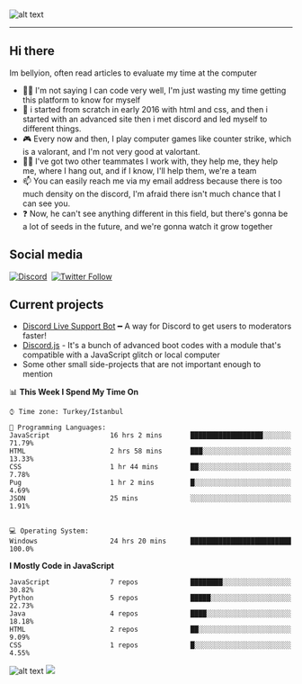 
### 
 
 ![alt text](https://i.hizliresim.com/2ujpqts.png) &nbsp;
 
---
## Hi there
Im bellyion, often read articles to evaluate my time at the computer
- 👨‍💻 I'm not saying I can code very well, I'm just wasting my time getting this platform to know for myself 
- 🌱 i started from scratch in early 2016 with html and css, and then i started with an advanced site then i met discord and led myself to different things.
- 🎮 Every now and then, I play computer games like counter strike, which is a valorant, and I'm not very good at valortant.
- 👯‍♀️ I've got two other teammates I work with, they help me, they help me, where I hang out, and if I know, I'll help them, we're a team
- 📫 You can easily reach me via my email address because there is too much density on the discord, I'm afraid there isn't much chance that I can see you.
- ❓ Now, he can't see anything different in this field, but there's gonna be a lot of seeds in the future, and we're gonna watch it grow together

## Social media
[![Discord](https://img.shields.io/discord/661411850856038431?label=Discord%20Guild&style=for-the-badge&logo=discord&logoColor=ffffff)](girmedim)
‎‎ [![Twitter Follow](https://img.shields.io/twitter/follow/bellyion?color=%FF307E&label=Twitter&style=for-the-badge&logo=twitter&logoColor=ffffff)](https://twitter.com/EdgyCoder)


## Current projects
- [Discord Live Support Bot](https://github.com/bellyion/discord-livesupportbot.js) ━ A way for Discord to get users to moderators faster!
- [Discord.js](https://github.com/bellyion/discord.js) - It's a bunch of advanced boot codes with a module that's compatible with a JavaScript glitch or local computer
- Some other small side-projects that are not important enough to mention


📊 **This Week I Spend My Time On** 

```text
⌚︎ Time zone: Turkey/Istanbul

💬 Programming Languages: 
JavaScript               16 hrs 2 mins       ██████████████████░░░░░░░   71.79% 
HTML                     2 hrs 58 mins       ███░░░░░░░░░░░░░░░░░░░░░░   13.33% 
CSS                      1 hr 44 mins        ██░░░░░░░░░░░░░░░░░░░░░░░   7.78% 
Pug                      1 hr 2 mins         █░░░░░░░░░░░░░░░░░░░░░░░░   4.69% 
JSON                     25 mins             ░░░░░░░░░░░░░░░░░░░░░░░░░   1.91%


💻 Operating System: 
Windows                  24 hrs 20 mins      █████████████████████████   100.0%

```

**I Mostly Code in JavaScript** 

```text
JavaScript               7 repos             ████████░░░░░░░░░░░░░░░░░   30.82% 
Python                   5 repos             █████░░░░░░░░░░░░░░░░░░░░   22.73% 
Java                     4 repos             ████░░░░░░░░░░░░░░░░░░░░░   18.18% 
HTML                     2 repos             ██░░░░░░░░░░░░░░░░░░░░░░░   9.09% 
CSS                      1 repos             █░░░░░░░░░░░░░░░░░░░░░░░░   4.55%

```




 ![alt text](https://i.hizliresim.com/cx1fcr0.png)
<img src="https://github-readme-stats.vercel.app/api?username=bellyion&&show_icons=true&title_color=fb2a6c&icon_color=fb2a6c&text_color=daf7dc&bg_color=151515">



